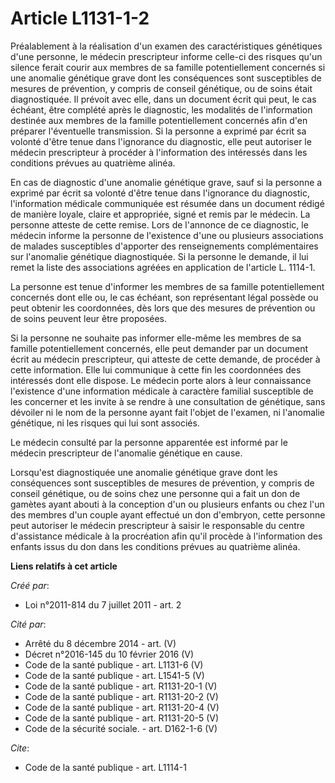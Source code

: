 # Article L1131-1-2

Préalablement à la réalisation d'un examen des caractéristiques génétiques d'une personne, le médecin prescripteur informe
celle-ci des risques qu'un silence ferait courir aux membres de sa famille potentiellement concernés si une anomalie
génétique grave dont les conséquences sont susceptibles de mesures de prévention, y compris de conseil génétique, ou de soins
était diagnostiquée. Il prévoit avec elle, dans un document écrit qui peut, le cas échéant, être complété après le
diagnostic, les modalités de l'information destinée aux membres de la famille potentiellement concernés afin d'en préparer
l'éventuelle transmission. Si la personne a exprimé par écrit sa volonté d'être tenue dans l'ignorance du diagnostic, elle
peut autoriser le médecin prescripteur à procéder à l'information des intéressés dans les conditions prévues au quatrième
alinéa.

En cas de diagnostic d'une anomalie génétique grave, sauf si la personne a exprimé par écrit sa volonté d'être tenue dans
l'ignorance du diagnostic, l'information médicale communiquée est résumée dans un document rédigé de manière loyale, claire
et appropriée, signé et remis par le médecin. La personne atteste de cette remise. Lors de l'annonce de ce diagnostic, le
médecin informe la personne de l'existence d'une ou plusieurs associations de malades susceptibles d'apporter des
renseignements complémentaires sur l'anomalie génétique diagnostiquée. Si la personne le demande, il lui remet la liste des
associations agréées en application de l'article L. 1114-1.

La personne est tenue d'informer les membres de sa famille potentiellement concernés dont elle ou, le cas échéant, son
représentant légal possède ou peut obtenir les coordonnées, dès lors que des mesures de prévention ou de soins peuvent leur
être proposées.

Si la personne ne souhaite pas informer elle-même les membres de sa famille potentiellement concernés, elle peut demander par
un document écrit au médecin prescripteur, qui atteste de cette demande, de procéder à cette information. Elle lui communique
à cette fin les coordonnées des intéressés dont elle dispose. Le médecin porte alors à leur connaissance l'existence d'une
information médicale à caractère familial susceptible de les concerner et les invite à se rendre à une consultation de
génétique, sans dévoiler ni le nom de la personne ayant fait l'objet de l'examen, ni l'anomalie génétique, ni les risques qui
lui sont associés.

Le médecin consulté par la personne apparentée est informé par le médecin prescripteur de l'anomalie génétique en cause.

Lorsqu'est diagnostiquée une anomalie génétique grave dont les conséquences sont susceptibles de mesures de prévention, y
compris de conseil génétique, ou de soins chez une personne qui a fait un don de gamètes ayant abouti à la conception d'un ou
plusieurs enfants ou chez l'un des membres d'un couple ayant effectué un don d'embryon, cette personne peut autoriser le
médecin prescripteur à saisir le responsable du centre d'assistance médicale à la procréation afin qu'il procède à
l'information des enfants issus du don dans les conditions prévues au quatrième alinéa.

**Liens relatifs à cet article**

_Créé par_:

  - Loi n°2011-814 du 7 juillet 2011 - art. 2

_Cité par_:

  - Arrêté du 8 décembre 2014 - art. (V)
  - Décret n°2016-145 du 10 février 2016 (V)
  - Code de la santé publique - art. L1131-6 (V)
  - Code de la santé publique - art. L1541-5 (V)
  - Code de la santé publique - art. R1131-20-1 (V)
  - Code de la santé publique - art. R1131-20-2 (V)
  - Code de la santé publique - art. R1131-20-4 (V)
  - Code de la santé publique - art. R1131-20-5 (V)
  - Code de la sécurité sociale. - art. D162-1-6 (V)

_Cite_:

  - Code de la santé publique - art. L1114-1
